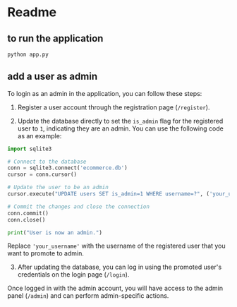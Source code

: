 # Readme
## to run the application 

```python
python app.py
```

## add a user as admin

To login as an admin in the application, you can follow these steps:

1. Register a user account through the registration page (`/register`).

2. Update the database directly to set the `is_admin` flag for the registered user to `1`, indicating they are an admin. You can use the following code as an example:

```python
import sqlite3

# Connect to the database
conn = sqlite3.connect('ecommerce.db')
cursor = conn.cursor()

# Update the user to be an admin
cursor.execute("UPDATE users SET is_admin=1 WHERE username=?", ('your_username',))

# Commit the changes and close the connection
conn.commit()
conn.close()

print("User is now an admin.")
```

Replace `'your_username'` with the username of the registered user that you want to promote to admin.

3. After updating the database, you can log in using the promoted user's credentials on the login page (`/login`).

Once logged in with the admin account, you will have access to the admin panel (`/admin`) and can perform admin-specific actions.
